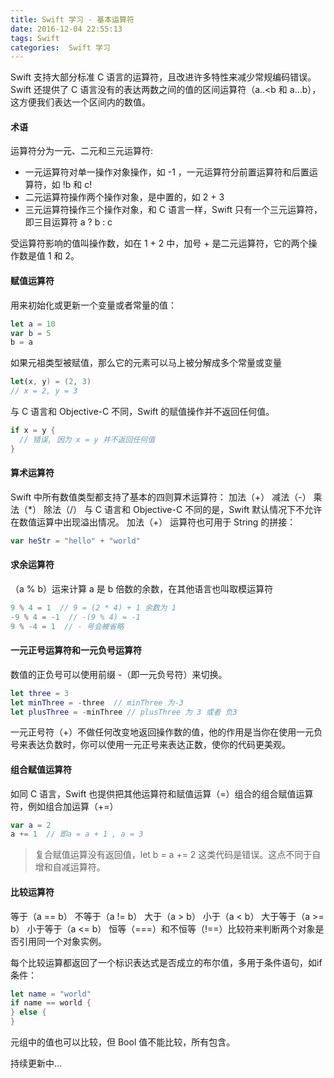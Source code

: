 ```yaml
---
title: Swift 学习 - 基本运算符
date: 2016-12-04 22:55:13
tags: Swift
categories:  Swift 学习
---
```


Swift 支持大部分标准 C 语言的运算符，且改进许多特性来减少常规编码错误。Swift 还提供了 C 语言没有的表达两数之间的值的区间运算符（a..<b 和 a…b），这方便我们表达一个区间内的数值。

#### 术语
运算符分为一元、二元和三元运算符:

- 一元运算符对单一操作对象操作，如 -1 ，一元运算符分前置运算符和后置运算符，如 !b 和 c!
- 二元运算符操作两个操作对象，是中置的，如 2 + 3
- 三元运算符操作三个操作对象，和 C 语言一样，Swift 只有一个三元运算符，即三目运算符 a ? b : c

受运算符影响的值叫操作数，如在 1 + 2 中，加号 + 是二元运算符，它的两个操作数是值 1 和 2。

<!--more-->


#### 赋值运算符
用来初始化或更新一个变量或者常量的值：
```swift
let a = 10
var b = 5
b = a
```

如果元祖类型被赋值，那么它的元素可以马上被分解成多个常量或变量
```swift
let(x, y) = (2, 3)
// x = 2, y = 3
```

与 C 语言和 Objective-C 不同，Swift 的赋值操作并不返回任何值。
```swift
if x = y {
  // 错误, 因为 x = y 并不返回任何值
}
```


#### 算术运算符
Swift 中所有数值类型都支持了基本的四则算术运算符：
加法（+） 减法（-） 乘法（*） 除法（/）
与 C 语言和 Objective-C 不同的是，Swift 默认情况下不允许在数值运算中出现溢出情况。
加法（+） 运算符也可用于 String 的拼接：
```swift
var heStr = "hello" + "world"
```


#### 求余运算符
（a % b）运来计算 a 是 b 倍数的余数，在其他语言也叫取模运算符
```swift
9 % 4 = 1  // 9 = (2 * 4) + 1 余数为 1
-9 % 4 = -1  // -(9 % 4) = -1
9 % -4 = 1  // - 号会被省略
```


#### 一元正号运算符和一元负号运算符
数值的正负号可以使用前缀 -（即一元负号符）来切换。
```swift
let three = 3
let minThree = -three  // minThree 为-3
let plusThree = -minThree // plusThree 为 3 或者 负3
```

一元正号符（+）不做任何改变地返回操作数的值，他的作用是当你在使用一元负号来表达负数时，你可以使用一元正号来表达正数，使你的代码更美观。


#### 组合赋值运算符
如同 C 语言，Swift 也提供把其他运算符和赋值运算（=）组合的组合赋值运算符，例如组合加运算（+=）
```swift
var a = 2
a += 1  // 即a = a + 1 , a = 3
```

> 复合赋值运算没有返回值，let b = a += 2 这类代码是错误。这点不同于自增和自减运算符。


#### 比较运算符
等于（a == b）
不等于（a != b）
大于（a > b）
小于（a < b）
大于等于（a >= b）
小于等于（a <= b）
恒等（===）和不恒等（!==）比较符来判断两个对象是否引用同一个对象实例。

每个比较运算都返回了一个标识表达式是否成立的布尔值，多用于条件语句，如if条件：
```swift
let name = "world"
if name == world {
} else {
}
```

元组中的值也可以比较，但 Bool 值不能比较，所有包含。

持续更新中…

